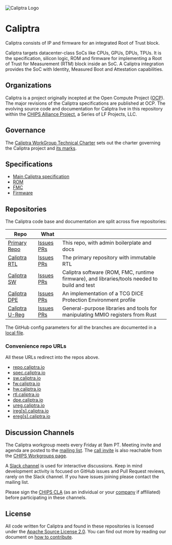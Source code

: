 ![Caliptra Logo](https://chipsalliance.github.io/Caliptra/doc/images/logo/Caliptra_logo_large.png)

# Caliptra

Caliptra consists of IP and firmware for an integrated Root of Trust block.

Caliptra targets datacenter-class SoCs like CPUs, GPUs, DPUs, TPUs. It is the
specification, silicon logic, ROM and firmware for implementing a Root of Trust
for Measurement (RTM) block inside an SoC. A Caliptra integration provides the
SoC with Identity, Measured Boot and Attestation capabilities.

## Organizations

Caliptra is a project originally incepted at the Open Compute Project
([OCP](https://www.opencompute.org/)).  The major revisions of the Caliptra
specifications are published at OCP. The evolving source code and documentation
for Caliptra live in this repository within the [CHIPS Alliance
Project](https://chipsalliance.org/), a Series of LF Projects, LLC.

## Governance

The [Caliptra WorkGroup Technical Charter](https://github.com/chipsalliance/Caliptra/blob/main/CaliptraWGTechnicalCharter.md)
sets out the charter governing the Caliptra project and [its
marks](https://github.com/chipsalliance/Caliptra/blob/main/CaliptraTrademarkPolicy.md).

## Specifications

* [Main Caliptra specification](https://github.com/chipsalliance/Caliptra/blob/main/doc/Caliptra.md)
* [ROM](https://github.com/chipsalliance/caliptra-sw/blob/main/rom/dev/README.md)
* [FMC](https://github.com/chipsalliance/caliptra-sw/blob/main/fmc/README.md)
* [Firmware](https://github.com/chipsalliance/caliptra-sw/blob/main/runtime/README.md)

## Repositories

The Caliptra code base and documentation are split across five repositories:

| Repo | What |      |
| ---- | ---- | ---- |
| [Primary Repo](https://github.com/chipsalliance/caliptra)        | [Issues](https://github.com/chipsalliance/caliptra/issues) [PRs](https://github.com/chipsalliance/caliptra/pulls) |This repo, with admin boilerplate and docs |
| [Caliptra RTL](https://github.com/chipsalliance/caliptra-rtl)    | [Issues](https://github.com/chipsalliance/caliptra-rtl/issues) [PRs](https://github.com/chipsalliance/caliptra-rtl/pulls) | The primary repository with immutable RTL |
| [Caliptra SW](https://github.com/chipsalliance/caliptra-sw)      | [Issues](https://github.com/chipsalliance/caliptra-sw/issues) [PRs](https://github.com/chipsalliance/caliptra-sw/pulls) | Caliptra software (ROM, FMC, runtime firmware), and libraries/tools needed to build and test |
| [Caliptra DPE](https://github.com/chipsalliance/caliptra-dpe)    | [Issues](https://github.com/chipsalliance/caliptra-dpe/issues) [PRs](https://github.com/chipsalliance/caliptra-dpe/pulls) | An implementation of a TCG DICE Protection Environment profile |
| [Caliptra U-Reg](https://github.com/chipsalliance/caliptra-ureg) | [Issues](https://github.com/chipsalliance/caliptra-ureg/issues) [PRs](https://github.com/chipsalliance/caliptra-ureg/pulls) | General-purpose libraries and tools for manipulating MMIO registers from Rust |

The GitHub config parameters for all the branches are documented in a [local
file](https://github.com/chipsalliance/Caliptra/blob/main/GitHubRules.md).

### Convenience repo URLs

All these URLs redirect into the repos above.

* [repo.caliptra.io](http://repo.caliptra.io)
* [spec.caliptra.io](http://spec.caliptra.io)
* [sw.caliptra.io](http://sw.caliptra.io)
* [fw.caliptra.io](http://fw.caliptra.io)
* [hw.caliptra.io](http://hw.caliptra.io)
* [rtl.caliptra.io](http://rtl.caliptra.io)
* [dpe.caliptra.io](http://dpe.caliptra.io)
* [ureg.caliptra.io](http://ureg.caliptra.io)
* [ireg\[s\].caliptra.io](http://iregs.caliptra.io)
* [ereg\[s\].caliptra.io](http://eregs.caliptra.io)

## Discussion Channels

The Caliptra workgroup meets every Friday at 9am PT. Meeting invite and agenda
are posted to the [mailing list](https://lists.chipsalliance.org/g/caliptra-wg).
The [call
invite](https://teams.microsoft.com/l/meetup-join/19%3ameeting_ZTViMGQ5MDYtNGY4MS00ODY5LTg4NmQtNDE3N2QwZmVhMmNh%40thread.v2/0?context=%7b%22Tid%22%3a%2272f988bf-86f1-41af-91ab-2d7cd011db47%22%2c%22Oid%22%3a%22661ec88e-77cb-431c-935a-b377b1078af4%22%7d)
is also reachable from the [CHIPS Workgroups
page](https://www.chipsalliance.org/workgroups/).

A [Slack channel](https://join.slack.com/t/caliptraworkspace/signup)
is used for interactive discussions. Keep in mind development activity is focused on
GitHub issues and Pull Request reviews, rarely on the Slack channel. If you have
issues joining please contact the mailing list.

Please sign the [CHIPS CLA](https://github.com/chipsalliance/tsc/tree/main/cla)
(as an individual or your
[company](https://github.com/chipsalliance/tsc/blob/main/cla/CLA-status.yml) if
affiliated) before participating in these channels.

## License

All code written for Caliptra and found in these repositories is licensed under
the [Apache Source License 2.0](https://github.com/chipsalliance/Caliptra/blob/main/LICENSE). You can find out more by reading our
document on [how to contribute](https://github.com/chipsalliance/Caliptra/blob/main/CONTRIBUTING.md).
